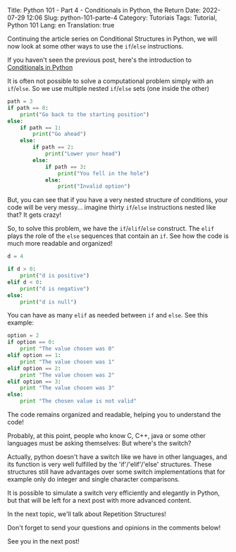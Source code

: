 Title: Python 101 - Part 4 - Conditionals in Python, the Return
Date: 2022-07-29 12:06
Slug: python-101-parte-4
Category: Tutoriais
Tags: Tutorial, Python 101
Lang: en
Translation: true

Continuing the article series on Conditional Structures in Python, we will now look at some other ways to use the `if`/`else` instructions.

If you haven't seen the previous post, here's the introduction to [Conditionals in Python](({filename}/Tutorials/python101.3.md))

It is often not possible to solve a computational problem simply with an `if`/`else`. So we use multiple nested `if`/`else` sets (one inside the other)

```Python
path = 3
if path == 0:
    print("Go back to the starting position")
else:
    if path == 1:
        print("Go ahead")
    else:
        if path == 2:
            print("Lower your head")
        else:
            if path == 3:
                print("You fell in the hole")
            else:
                print("Invalid option")
```

But, you can see that if you have a very nested structure of conditions, your code will be very messy... imagine thirty `if`/`else` instructions nested like that? It gets crazy!

So, to solve this problem, we have the `if`/`elif`/`else` construct. The `elif` plays the role of the `else` sequences that contain an `if`. See how the code is much more readable and organized!

```Python
d = 4

if d > 0:
    print("d is positive")
elif d < 0:
    print("d is negative")
else:
    print("d is null")
```

You can have as many `elif` as needed between `if` and `else`. See this example:

```Python
option = 2
if option == 0:
    print "The value chosen was 0"
elif option == 1:
    print "The value chosen was 1"
elif option == 2:
    print "The value chosen was 2"
elif option == 3:
    print "The value chosen was 3"
else:
    print "The chosen value is not valid"
```

The code remains organized and readable, helping you to understand the code!

Probably, at this point, people who know C, C++, java or some other languages ​​must be asking themselves: But where's the switch?

Actually, python doesn't have a switch like we have in other languages, and its function is very well fulfilled by the 'if'/'elif'/'else' structures. These structures still have advantages over some switch implementations that for example only do integer and single character comparisons.

It is possible to simulate a switch very efficiently and elegantly in Python, but that will be left for a next post with more advanced content.

In the next topic, we'll talk about Repetition Structures!

Don't forget to send your questions and opinions in the comments below!

See you in the next post!